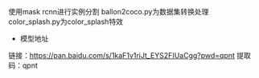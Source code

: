 使用mask rcnn进行实例分割
ballon2coco.py为数据集转换处理
color_splash.py为color_splash特效

- 模型地址

链接：https://pan.baidu.com/s/1kaF1v1riJt_EYS2FIUaCgg?pwd=qpnt 
提取码：qpnt 